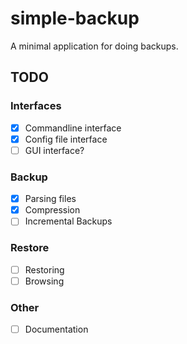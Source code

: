 # simple-backup

A minimal application for doing backups.

## TODO

### Interfaces

- [x] Commandline interface
- [x] Config file interface
- [ ] GUI interface?

### Backup

- [x] Parsing files
- [x] Compression
- [ ] Incremental Backups

### Restore

- [ ] Restoring
- [ ] Browsing

### Other

- [ ] Documentation
